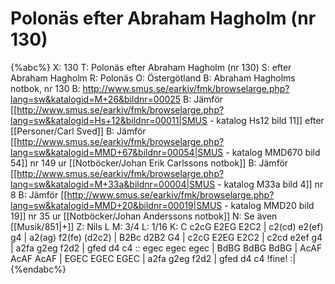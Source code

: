 # Polonäs efter Abraham Hagholm (nr 130)

{%abc%}
X: 130
T: Polonäs efter Abraham Hagholm (nr 130) 
S: efter Abraham Hagholm
R: Polonäs
O: Östergötland
B: Abraham Hagholms notbok, nr 130
B: http://www.smus.se/earkiv/fmk/browselarge.php?lang=sw&katalogid=M+26&bildnr=00025
B: Jämför [[http://www.smus.se/earkiv/fmk/browselarge.php?lang=sw&katalogid=Hs+12&bildnr=00011|SMUS - katalog Hs12 bild 11]] efter [[Personer/Carl Sved]]
B: Jämför [[http://www.smus.se/earkiv/fmk/browselarge.php?lang=sw&katalogid=MMD+67&bildnr=00054|SMUS - katalog MMD670 bild 54]] nr 149 ur [[Notböcker/Johan Erik Carlssons notbok]]
B: Jämför [[http://www.smus.se/earkiv/fmk/browselarge.php?lang=sw&katalogid=M+33a&bildnr=00004|SMUS - katalog M33a bild 4]] nr 8
B: Jämför [[http://www.smus.se/earkiv/fmk/browselarge.php?lang=sw&katalogid=MMD+20&bildnr=00019|SMUS - katalog MMD20 bild 19]] nr 35 ur [[Notböcker/Johan Anderssons notbok]]
N: Se även [[Musik/851|+]]
Z: Nils L
M: 3/4
L: 1/16
K: C
c2cG E2EG E2C2 | c2(cd) e2(ef) g4 | a2(ag) f2(fe) (d2c2) | B2Bc d2B2 G4 |
c2cG E2EG E2C2 | c2cd e2ef g4 | a2fa g2eg f2d2 | gfed d4 c4 ::
egec egec egec | BdBG BdBG BdBG | AcAF AcAF AcAF | EGEC EGEC EGEC |
a2fa g2eg f2d2 | gfed d4 c4 !fine! :|
{%endabc%}
